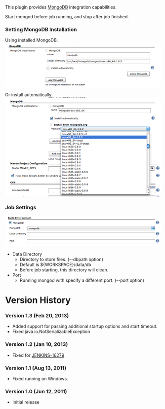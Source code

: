 
This plugin provides [MongoDB](http://www.mongodb.org/) integration
capabilities.

Start mongod before job running, and stop after job finished.

### Setting MongoDB Installation

Using installed MongoDB.  
![](docs/images/installed_mongodb_setting.png)

Or install automatically.  
![](docs/images/install_mongodb_setting.png)

### Job Settings

![](docs/images/job_settings.png)

-   Data Directory
    -   Directory to store files. (--dbpath option)
    -   Default is ${WORKSPACE}/data/db
    -   Before job starting, this directory will clean.
-   Port
    -   Running mongod with specify a different port. (--port option)

# Version History

### Version 1.3 (Feb 20, 2013)

-   Added support for passing additional startup options and start
    timeout.
-   Fixed java.io.NotSerializableException

### Version 1.2 (Jan 10, 2013)

-   Fixed for
    [JENKINS-16279](https://issues.jenkins-ci.org/browse/JENKINS-16279)

### Version 1.1 (Aug 13, 2011)

-   Fixed running on Windows.

### Version 1.0 (Jun 12, 2011)

-   Initial release
